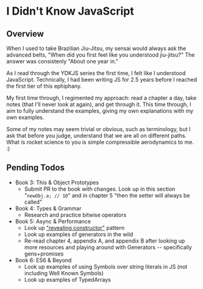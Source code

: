 # I Didn't Know JavaScript

## Overview

When I used to take Brazilian Jiu-Jitsu, my sensai would always ask the advanced belts, "When did you first feel like you understood jiu-jitsu?" The answer was consistenly "About one year in."

As I read through the YDKJS series the first time, I felt like I understood JavaScript. Technically, I had been writing JS for 2.5 years before I reached the first tier of this ephiphany.

My first time through, I regimented my approach: read a chapter a day, take notes (that I'll never look at again), and get through it. This time through, I aim to fully understand the examples, giving my own explanations with my own examples.

Some of my notes may seem trivial or obvious, such as terminology, but I ask that before you judge, understand that we are all on different paths. What is rocket science to you is simple compressible aerodynamics to me. :)

## Pending Todos

* Book 3: This & Object Prototypes
  * Submit PR to the book with changes. Look up in this section "`newObj.a; // 10`" and in chapter 5 "then the setter will always be called"
* Book 4: Types & Grammar
  * Research and practice bitwise operators
* Book 5: Async & Performance
  * Look up ["revealing constructor"](http://domenic.me/2014/02/13/the-revealing-constructor-pattern/) pattern
  * Look up examples of generators in the wild
  * Re-read chapter 4, appendix A, and appendix B after looking up more resources and playing around with Generators -- specifically gens+promises
* Book 6: ES6 & Beyond
  * Look up examples of using Symbols over string literals in JS (not including Well Known Symbols)
  * Look up examples of TypedArrays
